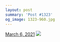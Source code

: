```yaml
---
layout: post
summary: 'Post #1323'
og_image: 1323-960.jpg
---
```


<p>
  <time>
    <a href="/1323">March 6, 2021</a>
  </time>
  <a href="/1323">
    <img src="{{ site.assets_url }}/1323-480.jpg" srcset="{{ site.assets_url }}/1323-240.jpg 240w, {{ site.assets_url }}/1323-480.jpg 480w, {{ site.assets_url }}/1323-720.jpg 720w, {{ site.assets_url }}/1323-960.jpg 960w" sizes="(min-width: 700px) 50vw, calc(100vw - 2rem)" />
  </a>
</p>
